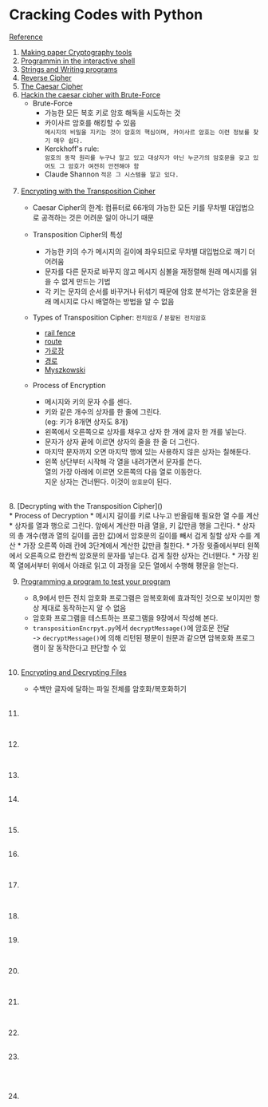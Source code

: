 # Cracking Codes with Python
[Reference](https://nostarch.com/crackingcodes)
1. [Making paper Cryptography tools]()<br>
2. [Programmin in the interactive shell]()<br> 
3. [Strings and Writing programs]()<br>
4. [Reverse Cipher]()<br>
5. [The Caesar Cipher]()<br>
6. [Hackin the caesar cipher with Brute-Force]()<br>
    * Brute-Force
        * 가능한 모든 복호 키로 암호 해독을 시도하는 것
        * 카이사르 암호를 해킹할 수 있음<br>```메시지의 비밀을 지키는 것이 암호의 핵심이며, 카이사르 암호는 이런 정보를 찾기 매우 쉽다.```
        * Kerckhoff's rule: <br>```암호의 동작 원리를 누구나 알고 있고 대상자가 아닌 누군가의 암호문을 갖고 있어도 그 암호가 여전히 안전해야 함```
        * Claude Shannon ```적은 그 시스템을 알고 있다.```
    <br>
7. [Encrypting with the Transposition Cipher]()<br>
    * Caesar Cipher의 한계: 컴퓨터로 66개의 가능한 모든 키를 무차별 대입법으로 공격하는 것은 어려운 일이 아니기 때문
    * Transposition Cipher의 특성
        * 가능한 키의 수가 메시지의 길이에 좌우되므로 무차별 대입법으로 깨기 더 어려움
        * 문자를 다른 문자로 바꾸지 않고 메시지 심볼을 재정렬해 원래 메시지를 읽을 수 없게 만드는 기법
        * 각 키는 문자의 순서를 바꾸거나 뒤섞기 때문에 암호 분석가는 암호문을 원래 메시지로 다시 배열하는 방법을 알 수 없음
        
    * Types of Transposition Cipher: ```전치암호``` / ```분할된 전치암호```
        * [rail fence]()
        * [route]()
        * [가로장]()
        * [경로]()
        * [Myszkowski]()
    * Process of Encryption
        * 메시지와 키의 문자 수를 센다.
        * 키와 같은 개수의 상자를 한 줄에 그린다. <br>(eg: 키가 8개면 상자도 8개)
        * 왼쪽에서 오른쪽으로 상자를 채우고 상자 한 개에 글자 한 개를 넣는다.
        * 문자가 상자 끝에 이르면 상자의 줄을 한 줄 더 그린다.
        * 마지막 문자까지 오면 마지막 행에 있는 사용하지 않은 상자는 칠해둔다.
        * 왼쪽 상단부터 시작해 각 열을 내려가면서 문자를 쓴다. <br> 열의 가장 아래에 이르면 오른쪽의 다음 열로 이동한다. <br> 지운 상자는 건너뛴다. 이것이 ```암호문```이 된다.
<br>
8. [Decrypting with the Transposition Cipher]()
    <br>
    * Process of Decryption
        * 메시지 길이를 키로 나누고 반올림해 필요한 열 수를 계산
        * 상자를 열과 행으로 그린다. 앞에서 계산한 마큼 열을, 키 값만큼 행을 그린다.
        * 상자의 총 개수(행과 열의 길이를 곱한 값)에서 암호문의 길이를 빼서 검게 칠할 상자 수를 계산
        * 가장 오른쪽 아래 칸에 3단계에서 계산한 값만큼 칠한다.
        * 가장 윗줄에서부터 왼쪽에서 오른족으로 한칸씩 암호문의 문자를 넣는다. 검게 칠한 상자는 건너뛴다.
        * 가장 왼쪽 열에서부터 위에서 아래로 읽고 이 과정을 모든 열에서 수행해 평문을 얻는다.
        <br>
        
9. [Programming a program to test your program]()<br>
    * 8,9에서 만든 전치 암호화 프로그램은 암복호화에 효과적인 것으로 보이지만 항상 제대로 동작하는지 알 수 없음
    * 암호화 프로그램을 테스트하는 프로그램을 9장에서 작성해 본다.
    * ```transpositionEncrpyt.py```에서 ```decryptMessage()```에 암호문 전달 <br> -> ```decryptMessage()```에 의해 리턴된 평문이 원문과 같으면 암복호화 프로그램이 잘 동작한다고 판단할 수 있
    <br>

10. [Encrypting and Decrypting Files]()<br>
    * 수백만 글자에 달하는 파일 전체를 암호화/복호화하기
    <br>

11. []()<br>

    <br>

12. []()<br>

    <br>

13. []()<br>
    <br>

14. []()<br>

    <br>

15. []()<br>
    <br>

16. []()<br>

    <br>

17. []()<br>

    <br>

18. []()<br>
    <br>

19. []()<br>


    <br>

20. []()<br>

    <br>

21. []()<br>

    <br>

22. []()<br>
    <br>

23. []()<br>

    <br>

    <br>

24. []()<br>

    <br>
